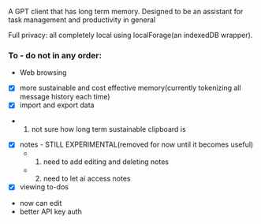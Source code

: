 A GPT client that has long term memory. Designed to be an assistant for task management and productivity in general

Full privacy: all completely local using localForage(an indexedDB wrapper).

### To - do not in any order:

- Web browsing
- [x] more sustainable and cost effective memory(currently tokenizing all message history each time)
- [x] import and export data
- 1.  not sure how long term sustainable clipboard is
- [x] notes - STILL EXPERIMENTAL(removed for now until it becomes useful)
  - 1. need to add editing and deleting notes
  - 2. need to let ai access notes
- [x] viewing to-dos
- now can edit
- better API key auth
